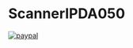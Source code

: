 # ScannerIPDA050
[![paypal](https://www.paypalobjects.com/en_US/i/btn/btn_donateCC_LG.gif)](cyber-apple-mac@hotmail.com)
